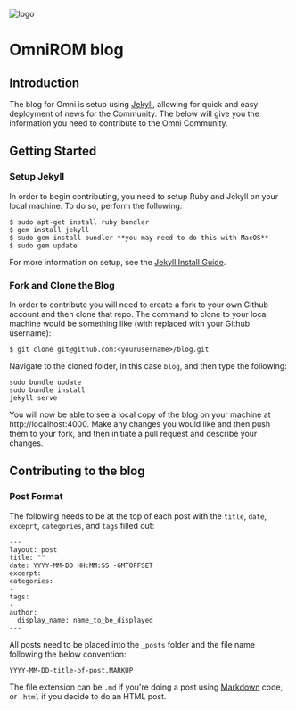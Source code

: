 ![logo](https://github.com/omnirom/Docs/blob/master/images/omnirom_logo-big_layout_transparent-250px-150x150.png)
# OmniROM blog
## Introduction
The blog for Omni is setup using [Jekyll](https://jekyllrb.com/), allowing for quick and easy deployment of news for the Community. The below will give you the information you need to contribute to the Omni Community.

## Getting Started
### Setup Jekyll
In order to begin contributing, you need to setup Ruby and Jekyll on your local machine. To do so, perform the following:
```
$ sudo apt-get install ruby bundler
$ gem install jekyll
$ sudo gem install bundler **you may need to do this with MacOS**
$ sudo gem update
```
For more information on setup, see the [Jekyll Install Guide](https://jekyllrb.com/docs/installation/).

### Fork and Clone the Blog
In order to contribute you will need to create a fork to your own Github account and then clone that repo. The command to clone to your local machine would be something like (with <yourusername> replaced with your Github username):
```
$ git clone git@github.com:<yourusername>/blog.git
```
Navigate to the cloned folder, in this case `blog`, and then type the following:
```
sudo bundle update
sudo bundle install
jekyll serve
```
You will now be able to see a local copy of the blog on your machine at http://localhost:4000. Make any changes you would like and then push them to your fork, and then initiate a pull request and describe your changes.


## Contributing to the blog
### Post Format
The following needs to be at the top of each post with the `title`, `date`, `exceprt`, `categories`, and `tags` filled out:
```
---
layout: post
title: ""
date: YYYY-MM-DD HH:MM:SS -GMTOFFSET
excerpt:
categories:
-
tags:
-
author:
  display_name: name_to_be_displayed
---
```
All posts need to be placed into the `_posts` folder and the file name following the below convention:
```
YYYY-MM-DD-title-of-post.MARKUP
```
The file extension can be `.md` if you're doing a post using [Markdown](https://guides.github.com/features/mastering-markdown/) code, or `.html` if you decide to do an HTML post.
